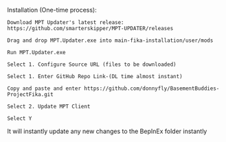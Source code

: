 Installation (One-time process):

    Download MPT Updater's latest release: https://github.com/smarterskipper/MPT-UPDATER/releases

    Drag and drop MPT.Updater.exe into main-fika-installation/user/mods

    Run MPT.Updater.exe

    Select 1. Configure Source URL (files to be downloaded)

    Select 1. Enter GitHub Repo Link-(DL time almost instant)

    Copy and paste and enter https://github.com/donnyfly/BasementBuddies-ProjectFika.git

    Select 2. Update MPT Client

    Select Y

It will instantly update any new changes to the BepInEx folder instantly
